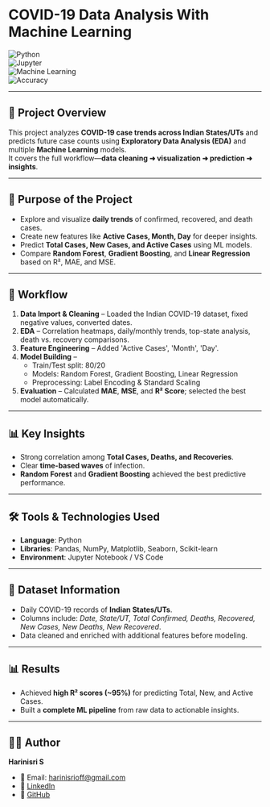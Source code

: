 # COVID-19 Data Analysis With Machine Learning

![Python](https://img.shields.io/badge/Python-3.8%2B-blue)  
![Jupyter](https://img.shields.io/badge/Notebook-Jupyter-orange)  
![Machine Learning](https://img.shields.io/badge/Machine%20Learning-Random%20Forest%20%7C%20Gradient%20Boosting-green)  
![Accuracy](https://img.shields.io/badge/R²-~95%25-brightgreen)  

---

## 📌 Project Overview  
This project analyzes **COVID-19 case trends across Indian States/UTs** and predicts future case counts using **Exploratory Data Analysis (EDA)** and multiple **Machine Learning** models.  
It covers the full workflow—**data cleaning ➜ visualization ➜ prediction ➜ insights**.

---

## 🎯 Purpose of the Project  
- Explore and visualize **daily trends** of confirmed, recovered, and death cases.  
- Create new features like **Active Cases, Month, Day** for deeper insights.  
- Predict **Total Cases, New Cases, and Active Cases** using ML models.  
- Compare **Random Forest**, **Gradient Boosting**, and **Linear Regression** based on R², MAE, and MSE.  

---

## 📂 Workflow  
1. **Data Import & Cleaning** – Loaded the Indian COVID-19 dataset, fixed negative values, converted dates.  
2. **EDA** – Correlation heatmaps, daily/monthly trends, top-state analysis, death vs. recovery comparisons.  
3. **Feature Engineering** – Added 'Active Cases', 'Month', 'Day'. 
4. **Model Building** –  
   - Train/Test split: 80/20  
   - Models: Random Forest, Gradient Boosting, Linear Regression  
   - Preprocessing: Label Encoding & Standard Scaling  
5. **Evaluation** – Calculated **MAE**, **MSE**, and **R² Score**; selected the best model automatically.

---

## 📊 Key Insights  
- Strong correlation among **Total Cases, Deaths, and Recoveries**.  
- Clear **time-based waves** of infection.  
- **Random Forest** and **Gradient Boosting** achieved the best predictive performance.  

---

## 🛠 Tools & Technologies Used  
- **Language**: Python  
- **Libraries**: Pandas, NumPy, Matplotlib, Seaborn, Scikit-learn  
- **Environment**: Jupyter Notebook / VS Code  

---

## 📑 Dataset Information  
- Daily COVID-19 records of **Indian States/UTs**.  
- Columns include: *Date, State/UT, Total Confirmed, Deaths, Recovered, New Cases, New Deaths, New Recovered*.  
- Data cleaned and enriched with additional features before modeling.  

---

## 📊 Results  
- Achieved **high R² scores (~95%)** for predicting Total, New, and Active Cases.  
- Built a **complete ML pipeline** from raw data to actionable insights.  

---

## 👩‍💻 Author
**Harinisri S**  
- 📧 Email: harinisrioff@gmail.com  
- 🔗 [LinkedIn](https://www.linkedin.com/in/harinisri-s)  
- 🔗 [GitHub](https://github.com/Harinisri22)  
